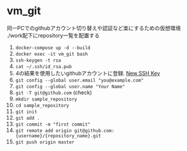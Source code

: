 # vm_git

同一PCでのgithubアカウント切り替えや認証など楽にするための仮想環境
./work配下にrepository一覧を配置する

1. `docker-compose up -d --build`
2. `docker exec -it vm_git bash`
3. `ssh-keygen -t rsa`
4. `cat ~/.ssh/id_rsa.pub`
5. 4の結果を使用したいgithubアカウントに登録. [New SSH Key](https://github.com/settings/keys)
6. `git config --global user.email "you@example.com"`
7. `git config --global user.name "Your Name"`
8. `git -T git@github.com` (check)
9. `mkdir sample_repository`
10. `cd sample_repository`
11. `git init`
12. `git add .`
13. `git commit -m "first commit"`
14. `git remote add origin git@github.com:{username}/{repository_name}.git`
15. `git push origin master`
